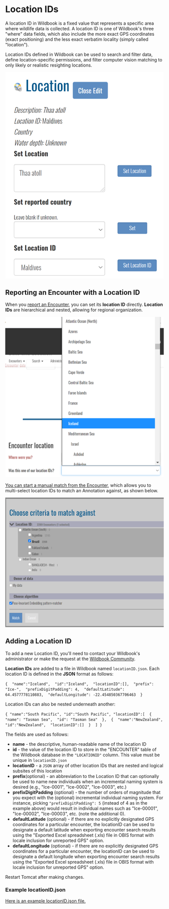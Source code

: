 # Location IDs

A location ID in Wildbook is a fixed value that represents a specific area where wildlife data is collected. A location ID is one of Wildbook's three "where" data fields, which also include the more exact GPS coordinates (exact positioning) and the less exact verbatim locality (simply called "location").

Location IDs defined in Wildbook can be used to search and filter data, define location-specific permissions, and filter computer vision matching to only likely or realistic resighting locations.

![encounter Location ID](../assets/images/wb-encounter-locations.png)

## Reporting an Encounter with a Location ID

When you [report an Encounter](report-encounter.md), you can set its **location ID** directly. **Location IDs** are hierarchical and nested, allowing for regional organization.

![encounter Location ID](../assets/images/wb-submit-locationid.png)

[You can start a manual match from the Encounter](matching-process.md#manually-starting-a-match), which allows you to multi-select location IDs to match an Annotation against, as shown below.

![match Criteria](../assets/images/wb-encounter-customalg.png)

## Adding a Location ID

To add a new Location ID, you'll need to contact your Wildbook's administrator or make the request at the [Wildbook Community](https://community.wildme.org).

**Location IDs** are added to a file in Wildbook named `locationID.json`. Each location ID is defined in the **JSON** format as follows:

`{ 
    "name":"Iceland", 
    "id":"Iceland", 
    "locationID":[], 
    "prefix": "Ice-", 
    "prefixDigitPadding": 4, 
    "defaultLatitude": 64.4577778110883, 
    "defaultLongitude": -22.454850367706463 
 }`

Location IDs can also be nested underneath another:

`{
    "name":"South Pacific",
    "id":"South Pacific",
    "locationID":[ 
      {
        "name": "Tasman Sea", 
        "id": "Tasman Sea" 
      }, 
  { 
    "name":"NewZealand", 
    "id":"NewZealand", 
    "locationID":[] 
  } 
  ]
  }`

The fields are used as follows:

* **name** - the descriptive, human-readable name of the location ID
* **id** - the value of the location ID to store in the "ENCOUNTER" table of the Wildbook database in the `"LOCATIONID"` column. This value must be unique in `locationID.json`
* **locationID** - a `JSON` array of other location IDs that are nested and logical subsites of this location
* **prefix**(optional) - an abbreviation to the Location ID that can optionally be used to name new individuals when an incremental naming system is desired (e.g., "Ice-0001", "Ice-0002", "Ice-0003", etc.)
* **prefixDigitPadding** (optional) - the number of orders of magnitude that you expect with the (optional) incremental individual naming system. For instance, picking `"prefixDigitPadding": 5` (instead of 4 as in the example above) would result in individual names such as "Ice-00001", "Ice-00002", "Ice-00003", etc. (note the additional 0).
* **defaultLatitude** (optional) - if there are no explicitly designated GPS coordinates for a particular encounter, the locationID can be used to designate a default latitude when exporting encounter search results using the "Exported Excel spreadsheet (.xls) file in OBIS format with locale inclusion for unreported GPS" option.
* **defaultLongitude** (optional) - if there are no explicitly designated GPS coordinates for a particular encounter, the locationID can be used to designate a default longitude when exporting encounter search results using the "Exported Excel spreadsheet (.xls) file in OBIS format with locale inclusion for unreported GPS" option.

Restart Tomcat after making changes.

### Example locationID.json

[Here is an example locationID.json file.](https://github.com/WildMeOrg/Wildbook/blob/master/src/main/resources/bundles/locationID.json)
